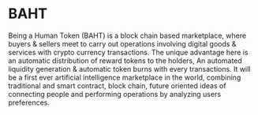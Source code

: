 # BAHT
Being a Human Token (BAHT) is a block chain based marketplace, where buyers &amp; sellers meet to carry out operations involving digital goods &amp; services with crypto currency transactions. The unique advantage here is an automatic distribution of reward tokens to the holders, An automated liquidity generation &amp; automatic token burns with every transactions. It will be a first ever artificial intelligence marketplace in the world, combining traditional and smart contract, block chain, future oriented ideas of connecting people and performing operations by analyzing users preferences.
